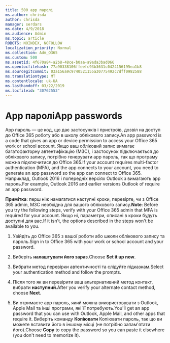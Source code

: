 ```yaml
---
title: 500 app паролі
ms.author: chrisda
author: chrisda
manager: serdars
ms.date: 4/9/2018
ms.audience: Admin
ms.topic: article
ROBOTS: NOINDEX, NOFOLLOW
localization_priority: Normal
ms.collection: Adm_O365
ms.custom: 500
ms.assetid: 4f670a84-a2b8-48ce-b0aa-a9ada3bad066
ms.openlocfilehash: 77a90338106ffeefc93b3631c0424156195ea1b8
ms.sourcegitcommit: 03a156a9c9740521155a30775492c7dff0982588
ms.translationtype: MT
ms.contentlocale: uk-UA
ms.lasthandoff: 03/22/2019
ms.locfileid: "30762553"
---
```

# <a name="app-passwords"></a><span data-ttu-id="aa76a-102">App паролі</span><span class="sxs-lookup"><span data-stu-id="aa76a-102">App passwords</span></span>

<span data-ttu-id="aa76a-103">App пароль — це код, що дає застосунків і пристроїв, дозвіл на доступ до Office 365 роботу або в школу облікового запису.</span><span class="sxs-lookup"><span data-stu-id="aa76a-103">An app password is a code that gives an app or device permission to access your Office 365 work or school account.</span></span> <span data-ttu-id="aa76a-104">Якщо ваш обліковий запис вимагає багатофакторну автентифікацію (МЗС), і застосунок підключається до облікового запису, потрібно генерувати app пароль, так що програму можна підключитися до Office 365.</span><span class="sxs-lookup"><span data-stu-id="aa76a-104">If your account requires multi-factor authentication (MFA), and the app connects to your account, you need to generate an app password so the app can connect to Office 365.</span></span> <span data-ttu-id="aa76a-105">Наприклад, Outlook 2016 і попередніх версіях Outlook з вимагають app пароль.</span><span class="sxs-lookup"><span data-stu-id="aa76a-105">For example, Outlook 2016 and earlier versions Outlook of require an app password.</span></span>
  
 <span data-ttu-id="aa76a-106">**Примітка**: перш ніж намагатися наступні кроки, перевірте, чи з Office 365 admin, МЗС необхідна для вашого облікового запису.</span><span class="sxs-lookup"><span data-stu-id="aa76a-106">**Note**: Before you try the following steps, verify with your Office 365 admin that MFA is required for your account.</span></span> <span data-ttu-id="aa76a-107">Якщо ні, параметри, описані в кроки будуть доступні для вас.</span><span class="sxs-lookup"><span data-stu-id="aa76a-107">If it isn't, the options described in the steps won't be available to you.</span></span>
  
1. <span data-ttu-id="aa76a-108">Увійдіть до Office 365 з вашої роботи або школи облікового запису та пароль.</span><span class="sxs-lookup"><span data-stu-id="aa76a-108">Sign in to Office 365 with your work or school account and your password.</span></span>
    
2. <span data-ttu-id="aa76a-109">Виберіть **налаштувати його зараз**.</span><span class="sxs-lookup"><span data-stu-id="aa76a-109">Choose **Set it up now**.</span></span>
    
3. <span data-ttu-id="aa76a-110">Вибрати метод перевірки автентичності та слідуйте підказкам.</span><span class="sxs-lookup"><span data-stu-id="aa76a-110">Select your authentication method and follow the prompts.</span></span>
    
4. <span data-ttu-id="aa76a-111">Після того як ви перевірити ваш альтернативний метод контакт, вибрати **наступний**.</span><span class="sxs-lookup"><span data-stu-id="aa76a-111">After you verify your alternate contact method, choose **Next**.</span></span>
    
5. <span data-ttu-id="aa76a-112">Ви отримаєте app пароль, який можна використовувати з Outlook, Apple Mail та інші програми, які її потребують.</span><span class="sxs-lookup"><span data-stu-id="aa76a-112">You'll get an app password that you can use with Outlook, Apple Mail, and other apps that require it.</span></span> <span data-ttu-id="aa76a-113">Виберіть команду **Копіювати** Копіювати пароль, так що ви можете вставити його в іншому місці (не потрібно запам'ятати його).</span><span class="sxs-lookup"><span data-stu-id="aa76a-113">Choose **Copy** to copy the password so you can paste it elsewhere (you don't need to memorize it).</span></span> 
    

